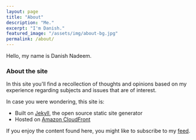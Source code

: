 ```yaml
---
layout: page
title: "About"
description: "Me."
excerpt: "I'm Danish."
featured_image: "/assets/img/about-bg.jpg"
permalink: /about/
---
```


Hello, my name is Danish Nadeem.

### About the site

In this site you'll find a recollection of thoughts and opinions based on my experience regarding subjects and issues that are of interest.

In case you were wondering, this site is:

* Built on [Jekyll](http://jekyllrb.com/), the open source static site generator
* Hosted on [Amazon CloudFront](https://aws.amazon.com/cloudfront/)

If you enjoy the content found here, you might like to subscribe to my <i class="fa fa-feed" aria-hidden="true"></i> [feed](/feed.xml). 
